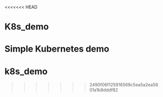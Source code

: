 <<<<<<< HEAD
# K8s_demo
Simple Kubernetes demo
=======
# k8s_demo
>>>>>>> 2490f06f125916569c5ea5a2ea5801a1b8dddf82
